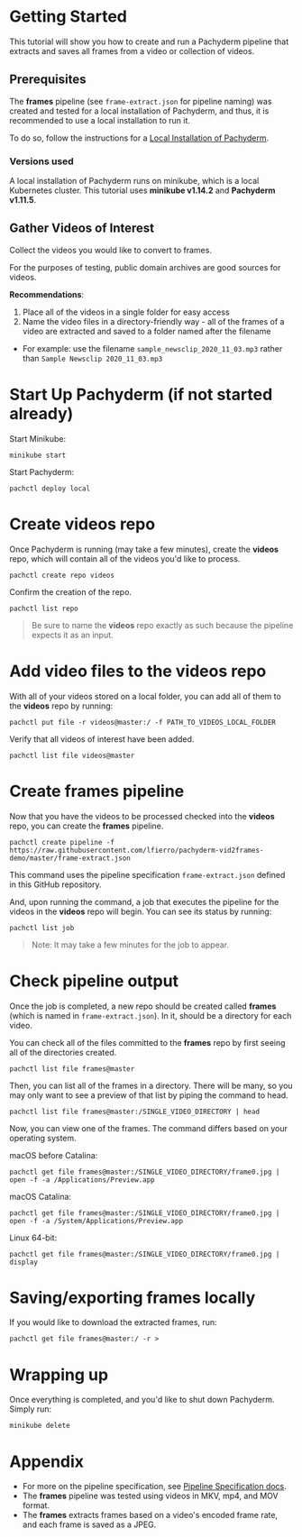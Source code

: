 # Getting Started
This tutorial will show you how to create and run a Pachyderm pipeline that extracts and saves all frames from a video or collection of videos.

## Prerequisites
The **frames** pipeline (see `frame-extract.json` for pipeline naming) was created and tested for a local installation of Pachyderm, and thus, it is recommended to use a local installation to run it.

To do so, follow the instructions for a [Local Installation of Pachyderm](https://docs.pachyderm.com/latest/getting_started/local_installation/).

### Versions used
A local installation of Pachyderm runs on minikube, which is a local Kubernetes cluster. This tutorial uses **minikube v1.14.2** and **Pachyderm v1.11.5**.

## Gather Videos of Interest
Collect the videos you would like to convert to frames.

For the purposes of testing, public domain archives are good sources for videos.

**Recommendations**:
1. Place all of the videos in a single folder for easy access
2. Name the video files in a directory-friendly way - all of the frames of a video are extracted and saved to a folder named after the filename
  - For example: use the filename `sample_newsclip_2020_11_03.mp3` rather than `Sample Newsclip 2020_11_03.mp3`

# Start Up Pachyderm (if not started already)
Start Minikube:
```
minikube start
```
Start Pachyderm:
```
pachctl deploy local
```

# Create videos repo
Once Pachyderm is running (may take a few minutes), create the **videos** repo, which will contain all of the videos you'd like to process.
```
pachctl create repo videos
```

Confirm the creation of the repo.
```
pachctl list repo
```

> Be sure to name the **videos** repo exactly as such because the pipeline expects it as an input.

# Add video files to the videos repo
With all of your videos stored on a local folder, you can add all of them to the **videos** repo by running:
```
pachctl put file -r videos@master:/ -f PATH_TO_VIDEOS_LOCAL_FOLDER
```

Verify that all videos of interest have been added.
```
pachctl list file videos@master
```

# Create frames pipeline
Now that you have the videos to be processed checked into the **videos** repo, you can create the **frames** pipeline.
```
pachctl create pipeline -f https://raw.githubusercontent.com/lfierro/pachyderm-vid2frames-demo/master/frame-extract.json
```

This command uses the pipeline specification `frame-extract.json` defined in this GitHub repository.

And, upon running the command, a job that executes the pipeline for the videos in the **videos** repo will begin. You can see its status by running:
```
pachctl list job
```

> Note: It may take a few minutes for the job to appear.

# Check pipeline output
Once the job is completed, a new repo should be created called **frames** (which is named in `frame-extract.json`). In it, should be a directory for each video.

You can check all of the files committed to the **frames** repo by first seeing all of the directories created.
```
pachctl list file frames@master
```

Then, you can list all of the frames in a directory. There will be many, so you may only want to see a preview of that list by piping the command to head.
```
pachctl list file frames@master:/SINGLE_VIDEO_DIRECTORY | head
```

Now, you can view one of the frames. The command differs based on your operating system.

macOS before Catalina:
```
pachctl get file frames@master:/SINGLE_VIDEO_DIRECTORY/frame0.jpg | open -f -a /Applications/Preview.app
```

macOS Catalina:
```
pachctl get file frames@master:/SINGLE_VIDEO_DIRECTORY/frame0.jpg | open -f -a /System/Applications/Preview.app
```

Linux 64-bit:
```
pachctl get file frames@master:/SINGLE_VIDEO_DIRECTORY/frame0.jpg | display
```

# Saving/exporting frames locally
If you would like to download the extracted frames, run:
```
pachctl get file frames@master:/ -r >
```

# Wrapping up
Once everything is completed, and you'd like to shut down Pachyderm. Simply run:
```
minikube delete
```

# Appendix
- For more on the pipeline specification, see [Pipeline Specification docs](https://docs.pachyderm.com/latest/reference/pipeline_spec/).
- The **frames** pipeline was tested using videos in MKV, mp4, and MOV format.
- The **frames** extracts frames based on a video's encoded frame rate, and each frame is saved as a JPEG.
